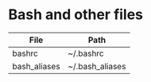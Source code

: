 # Bash and other files

| File | Path |
| ------ | ------ |
| bashrc | ~/.bashrc |
| bash_aliases | ~/.bash_aliases |
